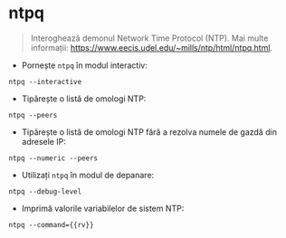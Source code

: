 # ntpq

> Interoghează demonul Network Time Protocol (NTP).
> Mai multe informații: <https://www.eecis.udel.edu/~mills/ntp/html/ntpq.html>.

- Pornește `ntpq` în modul interactiv:

`ntpq --interactive`

- Tipărește o listă de omologi NTP:

`ntpq --peers`

- Tipărește o listă de omologi NTP fără a rezolva numele de gazdă din adresele IP:

`ntpq --numeric --peers`

- Utilizați `ntpq` în modul de depanare:

`ntpq --debug-level`

- Imprimă valorile variabilelor de sistem NTP:

`ntpq --command={{rv}}`
